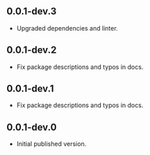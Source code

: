 ## 0.0.1-dev.3
- Upgraded dependencies and linter.

## 0.0.1-dev.2
- Fix package descriptions and typos in docs.

## 0.0.1-dev.1
- Fix package descriptions and typos in docs.

## 0.0.1-dev.0 
- Initial published version.
